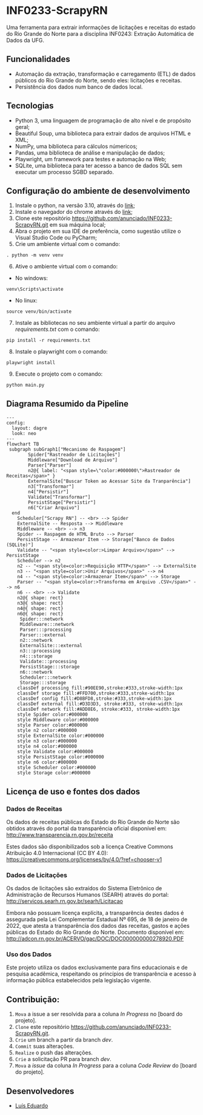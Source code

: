 # INF0233-ScrapyRN
Uma ferramenta para extrair informações de licitações e receitas do estado do Rio Grande do Norte para a disciplina INF0243: Extração Automática de Dados da UFG.

## Funcionalidades

- Automação da extração, transformação e carregamento (ETL) de dados públicos do Rio Grande do Norte, sendo eles: licitações e receitas.        
- Persistência dos dados num banco de dados local.

## Tecnologias

 - Python 3, uma linguagem de programação de alto nível e de propósito geral;
 - Beautiful Soup, uma biblioteca para extrair dados de arquivos HTML e XML;
 - NumPy, uma biblioteca para cálculos númericos;
 - Pandas, uma biblioteca de análise e manipulação de dados;
 - Playwright, um framework para testes e automação na Web;
 - SQLite, uma biblioteca para ter acesso a banco de dados SQL sem executar um processo SGBD separado.

## Configuração do ambiente de desenvolvimento

1. Instale o python, na versão 3.10, através do [link](https://www.python.org/downloads/);
2. Instale o navegador do chrome através do [link](https://www.google.com/chrome/);
3. Clone este repositório https://github.com/anunciado/INF0233-ScrapyRN.git em sua máquina local;
4. Abra o projeto em sua IDE de preferência, como sugestão utilize o Visual Studio Code ou PyCharm;
5. Crie um ambiente virtual com o comando:
```
. python -m venv venv
```
6. Ative o ambiente virtual com o comando:
* No windows:
```
venv\Scripts\activate
```
* No linux:
```
source venv/bin/activate
```
7. Instale as bibliotecas no seu ambiente virtual a partir do arquivo _requirements.txt_ com o comando:
```
pip install -r requirements.txt
```
8. Instale o playwright com o comando:
```
playwright install
```
9. Execute o projeto com o comando:
```
python main.py
```

## Diagrama Resumido da Pipeline

```mermaid
---
config:
  layout: dagre
  look: neo
---
flowchart TB
 subgraph subGraph1["Mecanismo de Raspagem"]
        Spider["Rastreador de Licitações"]
        Middleware["Download de Arquivo"]
        Parser["Parser"]
        n2@{ label: "<span style=\"color:#000000\">Rastreador de Receitas</span>" }
        ExternalSite["Buscar Token ao Acessar Site da Tranparência"]
        n3["Transformar"]
        n4["Persistir"]
        Validate["Transformar"]
        PersistStage["Persistir"]
        n6["Criar Arquivo"]
  end
    Scheduler["Scrapy RN"] -- <br> --> Spider
    ExternalSite -- Resposta --> Middleware
    Middleware -- <br> --> n3
    Spider -- Raspagem de HTML Bruto --> Parser
    PersistStage -- Armazenar Item --> Storage["Banco de Dados (SQLite)"]
    Validate -- "<span style=color:>Limpar Arquivo</span>" --> PersistStage
    Scheduler --> n2
    n2 -- "<span style=color:>Requisição HTTP</span>" --> ExternalSite
    n3 -- "<span style=color:>Unir Arquivos</span>" --> n4
    n4 -- "<span style=color:>Armazenar Item</span>" --> Storage
    Parser -- "<span style=color:>Transforma em Arquivo .CSV</span>" --> n6
    n6 -- <br> --> Validate
    n2@{ shape: rect}
    n3@{ shape: rect}
    n4@{ shape: rect}
    n6@{ shape: rect}
     Spider:::network
     Middleware:::network
     Parser:::processing
     Parser:::external
     n2:::network
     ExternalSite:::external
     n3:::processing
     n4:::storage
     Validate:::processing
     PersistStage:::storage
     n6:::network
     Scheduler:::network
     Storage:::storage
    classDef processing fill:#90EE90,stroke:#333,stroke-width:1px
    classDef storage fill:#FFD700,stroke:#333,stroke-width:1px
    classDef config fill:#D8BFD8,stroke:#333,stroke-width:1px
    classDef external fill:#D3D3D3, stroke:#333, stroke-width:1px
    classDef network fill:#ADD8E6, stroke:#333, stroke-width:1px
    style Spider color:#000000
    style Middleware color:#000000
    style Parser color:#000000
    style n2 color:#000000
    style ExternalSite color:#000000
    style n3 color:#000000
    style n4 color:#000000
    style Validate color:#000000
    style PersistStage color:#000000
    style n6 color:#000000
    style Scheduler color:#000000
    style Storage color:#000000
```

## Licença de uso e fontes dos dados

### Dados de Receitas
Os dados de receitas públicas do Estado do Rio Grande do Norte são obtidos através do portal da transparência oficial disponível em: http://www.transparencia.rn.gov.br/receita

Estes dados são disponibilizados sob a licença Creative Commons Atribuição 4.0 Internacional (CC BY 4.0): https://creativecommons.org/licenses/by/4.0/?ref=chooser-v1

### Dados de Licitações  
Os dados de licitações são extraídos do Sistema Eletrônico de Administração de Recursos Humanos (SEARH) através do portal: http://servicos.searh.rn.gov.br/searh/Licitacao

Embora não possuam licença explícita, a transparência destes dados é assegurada pela Lei Complementar Estadual Nº 695, de 18 de janeiro de 2022, que atesta a transparência dos dados das receitas, gastos e ações públicas do Estado do Rio Grande do Norte. Documento disponível em: http://adcon.rn.gov.br/ACERVO/gac/DOC/DOC000000000278920.PDF

### Uso dos Dados
Este projeto utiliza os dados exclusivamente para fins educacionais e de pesquisa acadêmica, respeitando os princípios de transparência e acesso à informação pública estabelecidos pela legislação vigente.

## Contribuição:

1. `Mova` a issue a ser resolvida para a coluna _In Progress_ no [board do projeto].  
2. `Clone` este repositório https://github.com/anunciado/INF0233-ScrapyRN.git.
3. `Crie` um branch a partir da branch _dev_.
4. `Commit` suas alterações.
5. `Realize` o push das alterações.
6. `Crie` a solicitação PR para branch _dev_.
7. `Mova` a _issue_ da coluna _In Progress_ para a coluna _Code Review_ do [board do projeto].

## Desenvolvedores

- [Luís Eduardo](https://github.com/anunciado)